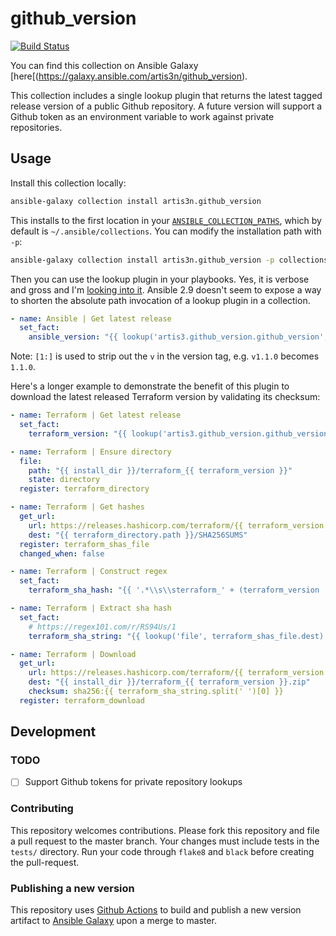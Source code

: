 # github_version

[![Build Status](https://img.shields.io/endpoint.svg?url=https%3A%2F%2Factions-badge.atrox.dev%2Fartis3n%2Fgithub_version-ansible_plugin%2Fbadge&style=flat)](https://actions-badge.atrox.dev/artis3n/github_version-ansible_plugin/goto)

You can find this collection on Ansible Galaxy [here[(https://galaxy.ansible.com/artis3n/github_version).

This collection includes a single lookup plugin that returns the latest tagged release version of a public Github repository.
A future version will support a Github token as an environment variable to work against private repositories.

## Usage

Install this collection locally:

```bash
ansible-galaxy collection install artis3n.github_version
```

This installs to the first location in your [`ANSIBLE_COLLECTION_PATHS`](https://docs.ansible.com/ansible/devel/reference_appendices/config.html#collections-paths), which by default is `~/.ansible/collections`. You can modify the installation path with `-p`:

```bash
ansible-galaxy collection install artis3n.github_version -p collections/
```

Then you can use the lookup plugin in your playbooks. Yes, it is verbose and gross and I'm [looking into it](https://github.com/artis3n/github_version-ansible_plugin/issues/22). Ansible 2.9 doesn't seem to expose a way to shorten the absolute path invocation of a lookup plugin in a collection.

```yaml
- name: Ansible | Get latest release
  set_fact:
    ansible_version: "{{ lookup('artis3.github_version.github_version', 'ansible/ansible')[1:] }}
```

Note: `[1:]` is used to strip out the `v` in the version tag, e.g. `v1.1.0` becomes `1.1.0`.

Here's a longer example to demonstrate the benefit of this plugin to download the latest released Terraform version by validating its checksum:

```yaml
- name: Terraform | Get latest release
  set_fact:
    terraform_version: "{{ lookup('artis3.github_version.github_version', 'hashicorp/terraform')[1:] }}"

- name: Terraform | Ensure directory
  file:
    path: "{{ install_dir }}/terraform_{{ terraform_version }}"
    state: directory
  register: terraform_directory

- name: Terraform | Get hashes
  get_url:
    url: https://releases.hashicorp.com/terraform/{{ terraform_version }}/terraform_{{ terraform_version }}_SHA256SUMS
    dest: "{{ terraform_directory.path }}/SHA256SUMS"
  register: terraform_shas_file
  changed_when: false

- name: Terraform | Construct regex
  set_fact:
    terraform_sha_hash: "{{ '.*\\s\\sterraform_' + (terraform_version | regex_escape()) + '_linux_amd64\\.zip' }}"

- name: Terraform | Extract sha hash
  set_fact:
    # https://regex101.com/r/RS94Us/1
    terraform_sha_string: "{{ lookup('file', terraform_shas_file.dest) | regex_findall(terraform_sha_hash) | first }}"

- name: Terraform | Download
  get_url:
    url: https://releases.hashicorp.com/terraform/{{ terraform_version }}/terraform_{{ terraform_version }}_{{ os_short }}.zip
    dest: "{{ install_dir }}/terraform_{{ terraform_version }}.zip"
    checksum: sha256:{{ terraform_sha_string.split(' ')[0] }}
  register: terraform_download
```

## Development

### TODO

- [ ] Support Github tokens for private repository lookups

### Contributing

This repository welcomes contributions. Please fork this repository and file a pull request to the master branch. Your changes must include tests in the `tests/` directory. Run your code through `flake8` and `black` before creating the pull-request.

### Publishing a new version

This repository uses [Github Actions][] to build and publish a new version artifact to [Ansible Galaxy][] upon a merge to master.

[github actions]: https://help.github.com/en/github/automating-your-workflow-with-github-actions/about-github-actions
[ansible galaxy]: https://galaxy.ansible.com/
